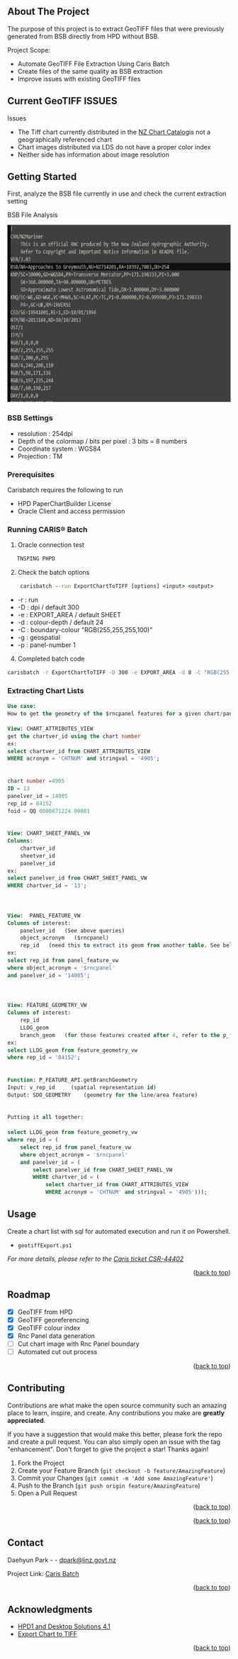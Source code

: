 <!-- ABOUT THE PROJECT -->
## About The Project



The purpose of this project is to extract GeoTIFF files that were previously generated from BSB directly from HPD without BSB.

Project Scope:
* Automate GeoTIFF File Extraction Using Caris Batch
* Create files of the same quality as BSB extraction
* Improve issues with existing GeoTIFF files

<!-- GETTING STARTED -->
## Current GeoTIFF ISSUES

Issues
* The Tiff chart currently distributed in the [NZ Chart Catalog](https://charts.linz.govt.nz/charts/paper-chart)is not a geographically referenced chart
* Chart images distributed via LDS do not have a proper color index
* Neither side has information about image resolution

<!-- GETTING STARTED -->
## Getting Started

First, analyze the BSB file currently in use and check the current extraction setting

BSB File Analysis

<img src=BSB_con.PNG 
 width="600"
 height="400"
/>

### BSB Settings

* resolution : 254dpi
* Depth of the colormap / bits per pixel :  3 bits = 8 numbers
* Coordinate system : WGS84 
* Projection : TM

### Prerequisites

Carisbatch requires the following to run
* HPD PaperChartBuilder License
* Oracle Client and access permission
### Running CARIS® Batch

1. Oracle connection test
```bat
   TNSPING PHPD
```
2. Check the batch options
```bat
    carisbatch --run ExportChartToTIFF [options] <input> <output>
```

* -r : run
* -D : dpi / default 300
* -e : EXPORT_AREA / default SHEET
* -d : colour-depth / default 24 
* -C : boundary-colour "RGB(255,255,255,100)"  
* -g : geospatial
* -p : panel-number 1 

4. Completed batch code
```bat
carisbatch -r ExportChartToTIFF -D 300 -e EXPORT_AREA -d 8 -C "RGB(255,255,255,100)"  -g -p 1 hpd://<USERID>:<PW>@<DBNAME>/db?ChartVersionId=1234 C:\temp\chart\chart_1234.tif
```

### Extracting Chart Lists

```sql
Use case:
How to get the geometry of the $rncpanel features for a given chart/panel?

View: CHART_ATTRIBUTES_VIEW
get the chartver_id using the chart number
ex:
select chartver_id from CHART_ATTRIBUTES_VIEW
WHERE acronym = 'CHTNUM' and stringval = '4905';


chart number =4905
ID = 13
panelver_id = 14005
rep_id = 84152
foid = QQ 0000071224 00001


View: CHART_SHEET_PANEL_VW
Columns:
	chartver_id
	sheetver_id
	panelver_id
ex:
select panelver_id from CHART_SHEET_PANEL_VW
WHERE chartver_id = '13';



View:  PANEL_FEATURE_VW
Columns of interest:  
	panelver_id   (See above queries)
	object_acronym   ($rncpanel)
	rep_id   (need this to extract its geom from another table. See below)
ex:
select rep_id from panel_feature_vw
where object_acronym = '$rncpanel'
and panelver_id = '14005';



View: FEATURE_GEOMETRY_VW
Columns of interest:
	rep_id
	LLDG_geom
	branch_geom   (for those features created after 4, refer to the p_feature_api.getBranchgeometry function)
ex:
select LLDG_geom from feature_geometry_vw
where rep_id = '84152';


Function: P_FEATURE_API.getBranchGeometry	
Input: v_rep_id     (spatial representation id)
Output: SDO_GEOMETRY    (geometry for the line/area feature)


Putting it all together:

select LLDG_geom from feature_geometry_vw
where rep_id = (
	select rep_id from panel_feature_vw
	where object_acronym = '$rncpanel'
	and panelver_id = (
		select panelver_id from CHART_SHEET_PANEL_VW
		WHERE chartver_id = (
			select chartver_id from CHART_ATTRIBUTES_VIEW
			WHERE acronym = 'CHTNUM' and stringval = '4905')));

```

<!-- USAGE EXAMPLES -->
## Usage

Create a chart list with sql for automated execution and run it on Powershell.
* `geotiffExport.ps1`

_For more details, please refer to the [Caris ticket CSR-44402](https://jira.teledynecaris.com/plugins/servlet/theme/portal/3/CSR-44402)_

<p align="right">(<a href="#readme-top">back to top</a>)</p>



<!-- ROADMAP -->
## Roadmap

- [x] GeoTIFF from HPD
- [x] GeoTIFF georeferencing
- [x] GeoTIFF colour index
- [x] Rnc Panel data generation
- [ ] Cut chart image with Rnc Panel boundary
- [ ] Automated cut out process

<p align="right">(<a href="#readme-top">back to top</a>)</p>



<!-- CONTRIBUTING -->
## Contributing

Contributions are what make the open source community such an amazing place to learn, inspire, and create. Any contributions you make are **greatly appreciated**.

If you have a suggestion that would make this better, please fork the repo and create a pull request. You can also simply open an issue with the tag "enhancement".
Don't forget to give the project a star! Thanks again!

1. Fork the Project
2. Create your Feature Branch (`git checkout -b feature/AmazingFeature`)
3. Commit your Changes (`git commit -m 'Add some AmazingFeature'`)
4. Push to the Branch (`git push origin feature/AmazingFeature`)
5. Open a Pull Request

<p align="right">(<a href="#readme-top">back to top</a>)</p>



<p align="right">(<a href="#readme-top">back to top</a>)</p>



<!-- CONTACT -->
## Contact

Daehyun Park - - dpark@linz.govt.nz

Project Link: [Caris Batch](https://github.com/HYDPark/CARIS-Batch)

<p align="right">(<a href="#readme-top">back to top</a>)</p>



<!-- ACKNOWLEDGMENTS -->
## Acknowledgments

* [HPD1 and Desktop Solutions 4.1](https://www.teledynecaris.com/docs/6.5/caris%20hpd/changes%20list/index.html#page/HPD%25204%2FHPD_40CHANGES_410.html%23)
* [Export Chart to TIFF](https://www.teledynecaris.com/docs/6.5/caris%20hpd//index.html#page/CARIS%2520HPD%2520Help%2FCARISBatch%2520HPD%2520Processes.081.30.html%23)

<p align="right">(<a href="#readme-top">back to top</a>)</p>



<!-- MARKDOWN LINKS & IMAGES -->
<!-- https://www.markdownguide.org/basic-syntax/#reference-style-links -->
[contributors-shield]: https://img.shields.io/github/contributors/othneildrew/Best-README-Template.svg?style=for-the-badge
[contributors-url]: https://github.com/othneildrew/Best-README-Template/graphs/contributors
[forks-shield]: https://img.shields.io/github/forks/othneildrew/Best-README-Template.svg?style=for-the-badge
[forks-url]: https://github.com/othneildrew/Best-README-Template/network/members
[stars-shield]: https://img.shields.io/github/stars/othneildrew/Best-README-Template.svg?style=for-the-badge
[stars-url]: https://github.com/othneildrew/Best-README-Template/stargazers
[issues-shield]: https://img.shields.io/github/issues/othneildrew/Best-README-Template.svg?style=for-the-badge
[issues-url]: https://github.com/othneildrew/Best-README-Template/issues
[license-shield]: https://img.shields.io/github/license/othneildrew/Best-README-Template.svg?style=for-the-badge
[license-url]: https://github.com/othneildrew/Best-README-Template/blob/master/LICENSE.txt
[linkedin-shield]: https://img.shields.io/badge/-LinkedIn-black.svg?style=for-the-badge&logo=linkedin&colorB=555
[linkedin-url]: https://linkedin.com/in/othneildrew
[product-screenshot]: images/screenshot.png
[Next.js]: https://img.shields.io/badge/next.js-000000?style=for-the-badge&logo=nextdotjs&logoColor=white
[Next-url]: https://nextjs.org/
[React.js]: https://img.shields.io/badge/React-20232A?style=for-the-badge&logo=react&logoColor=61DAFB
[React-url]: https://reactjs.org/
[Vue.js]: https://img.shields.io/badge/Vue.js-35495E?style=for-the-badge&logo=vuedotjs&logoColor=4FC08D
[Vue-url]: https://vuejs.org/
[Angular.io]: https://img.shields.io/badge/Angular-DD0031?style=for-the-badge&logo=angular&logoColor=white
[Angular-url]: https://angular.io/
[Svelte.dev]: https://img.shields.io/badge/Svelte-4A4A55?style=for-the-badge&logo=svelte&logoColor=FF3E00
[Svelte-url]: https://svelte.dev/
[Laravel.com]: https://img.shields.io/badge/Laravel-FF2D20?style=for-the-badge&logo=laravel&logoColor=white
[Laravel-url]: https://laravel.com
[Bootstrap.com]: https://img.shields.io/badge/Bootstrap-563D7C?style=for-the-badge&logo=bootstrap&logoColor=white
[Bootstrap-url]: https://getbootstrap.com
[JQuery.com]: https://img.shields.io/badge/jQuery-0769AD?style=for-the-badge&logo=jquery&logoColor=white
[JQuery-url]: https://jquery.com 
